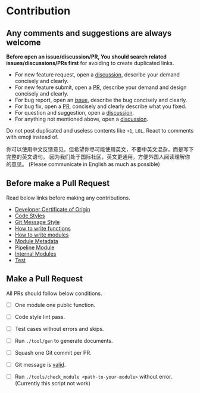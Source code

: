 # Contribution

## Any comments and suggestions are always welcome

**Before open an issue/discussion/PR, You should search related issues/discussions/PRs first** for avoiding to create duplicated links.

- For new feature request, open a [discussion][], describe your demand concisely and clearly.
- For new feature submit, open a [PR][], describe your demand and design concisely and clearly.
- For bug report, open an [issue][], describe the bug concisely and clearly.
- For bug fix, open a [PR][], concisely and clearly describe what you fixed.
- For question and suggestion, open a [discussion][].
- For anything not mentioned above, open a [discussion][].

Do not post duplicated and useless contents like `+1`, `LOL`. React to comments with emoji instead of.

你可以使用中文反馈意见。但希望你尽可能使用英文，不要中英文混杂，而是写下完整的英文语句。
因为我们处于国际社区，英文更通用，方便外国人阅读理解你的意见。
(Please communicate in English as much as possible)

## Before make a Pull Request

Read below links before making any contributions.

- [Developer Certificate of Origin](./dco.md)
- [Code Styles](./code-styles.md)
- [Git Message Style](./git-message.md)
- [How to write functions](./how-to-write-functions.md)
- [How to write modules](./how-to-write-modules.md)
- [Module Metadata](./module-metadata.md)
- [Pipeline Module](./pipeline-module.md)
- [Internal Modules](./internal-modules.md)
- [Test](./test.md)

## Make a Pull Request

All PRs should follow below conditions.

- [ ] One module one public function.
- [ ] Code style lint pass.
- [ ] Test cases without errors and skips.
- [ ] Run `./tool/gen` to generate documents.
- [ ] Squash one Git commit per PR.
- [ ] Git message is [valid](./git-message.md).
- [ ] Run `./tools/check_module <path-to-your-module>` without error. (Currently this script not work)


<!-- Links -->

[tags]: https://github.com/adoyle-h/lobash/tags
[issue]: https://github.com/adoyle-h/lobash/issues
[discussion]: https://github.com/adoyle-h/lobash/discussions
[PR]: https://github.com/adoyle-h/lobash/pulls
